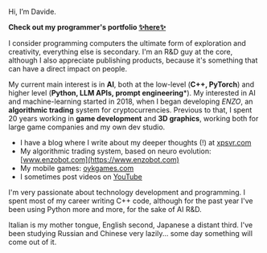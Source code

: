 Hi, I’m Davide.

**Check out my programmer's portfolio [✨here✨](https://dpasca.github.io/portfolio/)**

I consider programming computers the ultimate form of exploration and creativity, everything else is secondary.
I'm an R&D guy at the core, although I also appreciate publishing products, because it's something that can have a direct impact on people.

My current main interest is in **AI**, both at the low-level (**C++, PyTorch**) and higher level (**Python, LLM APIs, prompt engineering***).
My interested in AI and machine-learning started in 2018, when I began developing *ENZO*, an **algorithmic trading** system for cryptocurrencies.
Previous to that, I spent 20 years working in **game development** and **3D graphics**, working both for large game companies and my own dev studio.

- I have a blog where I write about my deeper thoughts (!) at [xpsvr.com](https://xpsvr.com)
- My algorithmic trading system, based on neuro evolution: [www.enzobot.com](https://www.enzobot.com)
- My mobile games: [oykgames.com](https://oykgames.com)
- I sometimes post videos on [YouTube](https://www.youtube.com/c/DavidePasca)

I'm very passionate about technology development and programming. I spent most of my career writing C++ code, although for the past year I've been using Python more and more, for the sake of AI R&D.

Italian is my mother tongue, English second, Japanese a distant third. I've been studying Russian and Chinese very lazily... some day something will come out of it.

